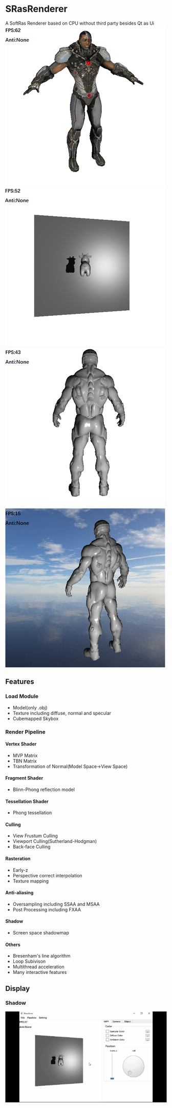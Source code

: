 # SRasRenderer
A SoftRas Renderer based on CPU without third party besides Qt as Ui
<img src="Display/display2.png">
<img src="Display/display1.png">
<img src="Display/display3.png">
<img src="Display/display4.png">
## Features
### Load Module
* Model(only .obj)
* Texture including diffuse, normal and specular
* Cubemapped Skybox
### Render Pipeline
#### Vertex Shader
* MVP Matrix
* TBN Matrix
* Transformation of Normal(Model Space->View Space)
#### Fragment Shader
* Blinn-Phong reflection model
#### Tessellation Shader
* Phong tessellation
#### Culling
* View Frustum Culling
* Viewport Culling(Sutherland-Hodgman)
* Back-face Culling
#### Rasteration
* Early-z
* Perspective correct interpolation
* Texture mapping
#### Anti-aliasing
* Oversampling including SSAA and MSAA
* Post Processing including FXAA
#### Shadow
* Screen space shadowmap
#### Others
* Bresenham's line algorithm
* Loop Subivison
* Multithread acceleration
* Many interactive features
## Display
### Shadow
<img src="Display/shadowmap.gif">
